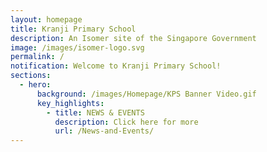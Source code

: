 ```yaml
---
layout: homepage
title: Kranji Primary School
description: An Isomer site of the Singapore Government
image: /images/isomer-logo.svg
permalink: /
notification: Welcome to Kranji Primary School!
sections:
  - hero:
      background: /images/Homepage/KPS Banner Video.gif
      key_highlights:
        - title: NEWS & EVENTS
          description: Click here for more
          url: /News-and-Events/
---
```

